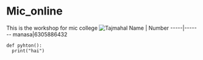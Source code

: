 # Mic_online
This is the workshop  for mic college
![Tajmahal](https://tse4.mm.bing.net/th?id=OIP.oQjpYhZgwtVaCdK5BUFheAHaEK&pid=Api&P=0&w=307&h=173)
Name | Number
-----|-------
manasa|6305886432
```pyhton
def pyhton():
  print("hai")
```
